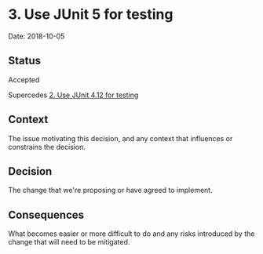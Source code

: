 # 3. Use JUnit 5 for testing

Date: 2018-10-05

## Status

Accepted

Supercedes [2. Use JUnit 4.12 for testing](0002-use-junit-4-12-for-testing.md)

## Context

The issue motivating this decision, and any context that influences or constrains the decision.

## Decision

The change that we're proposing or have agreed to implement.

## Consequences

What becomes easier or more difficult to do and any risks introduced by the change that will need to be mitigated.
